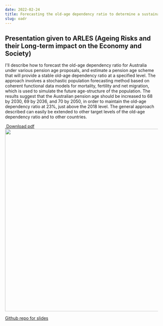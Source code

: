 ```yaml
---
date: 2022-02-24
title: Forecasting the old-age dependency ratio to determine a sustainable pension age
slug: oadr
---
```


## Presentation given to ARLES (Ageing Risks and their Long-term impact on the Economy and Society)

I'll describe how to forecast the old-age dependency ratio for Australia under various pension age proposals, and estimate a pension age scheme that will provide a stable old-age dependency ratio at a specified level. The approach involves a stochastic population forecasting method based on coherent functional data models for mortality, fertility and net migration, which is used to simulate the future age-structure of the population. The results suggest that the Australian pension age should be increased to 68 by 2030, 69 by 2036, and 70 by 2050, in order to maintain the old-age dependency ratio at 23%, just above the 2018 level. The general approach described can easily be extended to other target levels of the old-age dependency ratio and to other countries.

<a href="https://github.com/robjhyndman/pension_age_talk/raw/main/PensionAge.pdf" class="badge badge-small badge-red"><i class="fa fa-file-pdf-o"></i>&nbsp;Download pdf<br>
</a>
<a href="https://github.com/robjhyndman/pension_age_talk/raw/main/PensionAge.pdf">
<img src = "/img/pension_age_talk.png" width=600>
</a>

[Github repo for slides](https://github.com/robjhyndman/pension_age_talk)
